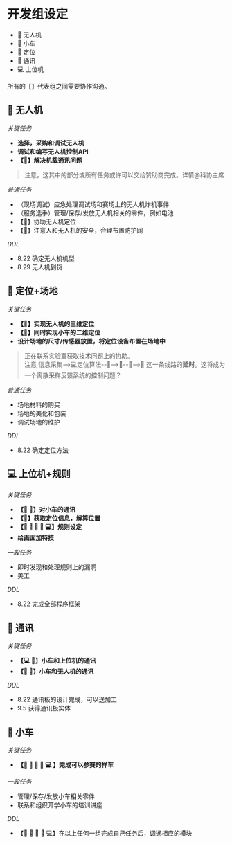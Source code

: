 # 开发组设定

- :rocket: 无人机
- :police_car: 小车 
- :dart: 定位
- :satellite: 通讯
- :computer: 上位机  

所有的【】代表组之间需要协作沟通。

## :rocket: 无人机

*关键任务* 

- **选择，采购和调试无人机**
- **调试和编写无人机控制API**
- **【:satellite:】解决机载通讯问题**

> 注意，这其中的部分或所有任务或许可以交给赞助商完成。详情@科协主席

*普通任务*

- （现场调试）应急处理调试场和赛场上的无人机炸机事件
- （服务选手）管理/保存/发放无人机相关的零件，例如电池
- 【:dart:】协助无人机定位
- 【:dart:】注意人和无人机的安全，合理布置防护网

*DDL*

- 8.22 确定无人机机型
- 8.29 无人机到货

## :dart: 定位+场地

*关键任务*

- **【:rocket:】实现无人机的三维定位**
- **【:police_car:】同时实现小车的二维定位**
- **设计场地的尺寸/传感器放置，将定位设备布置在场地中**

> 正在联系实验室获取技术问题上的协助。
> <br> 注意 信息采集-->:computer:定位算法--:satellite:-->:police_car:--:satellite:-->:rocket: 这一条线路的**延时**。这将成为一个离散采样反馈系统的控制问题？

*普通任务*

- 场地材料的购买
- 场地的美化和包装
- 调试场地的维护

*DDL*

- 8.22 确定定位方法

## :computer: 上位机+规则

*关键任务*

- **【:police_car: :satellite:】对小车的通讯**
- **【:dart:】获取定位信息，解算位置**
- **【:rocket: :police_car: :dart: :satellite: :computer:】规则设定**
- **给画面加特技**

*一般任务*

- 即时发现和处理规则上的漏洞
- 美工

*DDL*

- 8.22 完成全部程序框架

## :satellite: 通讯

*关键任务*

- **【:computer: :police_car:】小车和上位机的通讯**
- **【:police_car: :rocket:】小车和无人机的通讯**

*DDL*

- 8.22 通讯板的设计完成，可以送加工
- 9.5 获得通讯板实体

## :police_car: 小车

*关键任务*

- **【:rocket: :police_car: :dart: :satellite: :computer: 】完成可以参赛的样车**

*一般任务*

- 管理/保存/发放小车相关零件
- 联系和组织开学小车的培训讲座

*DDL*

- 【:rocket: :police_car: :dart: :satellite: :computer:】在以上任何一组完成自己任务后，调通相应的模块